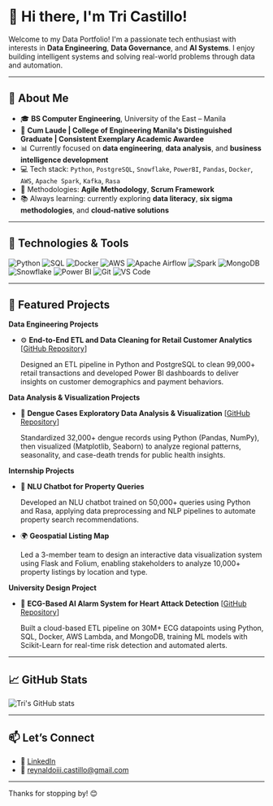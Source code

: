 # 👋 Hi there, I'm Tri Castillo!

Welcome to my Data Portfolio! I'm a passionate tech enthusiast with interests in **Data Engineering**, **Data Governance**, and **AI Systems**. I enjoy building intelligent systems and solving real-world problems through data and automation.

---

## 💼 About Me

- 🎓 **BS Computer Engineering**, University of the East – Manila  
- 🏅 **Cum Laude | College of Engineering Manila's Distinguished Graduate | Consistent Exemplary Academic Awardee**
- 📊 Currently focused on **data engineering**, **data analysis**, and **business intelligence development**
- 💻 Tech stack: `Python`, `PostgreSQL`, `Snowflake`, `PowerBI`, `Pandas`, `Docker`, `AWS`, `Apache Spark`, `Kafka`, `Rasa`
- 🧠 Methodologies: **Agile Methodology**, **Scrum Framework**
- 📚 Always learning: currently exploring **data literacy**, **six sigma methodologies**, and **cloud-native solutions**

---

## 🔧 Technologies & Tools

![Python](https://img.shields.io/badge/-Python-3776AB?style=flat&logo=python&logoColor=white)
![SQL](https://img.shields.io/badge/-SQL-4479A1?style=flat&logo=postgresql&logoColor=white)
![Docker](https://img.shields.io/badge/-Docker-2496ED?style=flat&logo=docker&logoColor=white)
![AWS](https://img.shields.io/badge/-AWS-232F3E?style=flat&logo=amazon-aws&logoColor=white)
![Apache Airflow](https://img.shields.io/badge/-Airflow-017CEE?style=flat&logo=apache-airflow&logoColor=white)
![Spark](https://img.shields.io/badge/-Apache%20Spark-E25A1C?style=flat&logo=apachespark&logoColor=white)
![MongoDB](https://img.shields.io/badge/-MongoDB-47A248?style=flat&logo=mongodb&logoColor=white)
![Snowflake](https://img.shields.io/badge/-Snowflake-56B9EB?style=flat&logo=snowflake&logoColor=white)
![Power BI](https://img.shields.io/badge/-Power%20BI-F2C811?style=flat&logo=power-bi&logoColor=black)
![Git](https://img.shields.io/badge/-Git-F05032?style=flat&logo=git&logoColor=white)
![VS Code](https://img.shields.io/badge/-VSCode-007ACC?style=flat&logo=visual-studio-code&logoColor=white)

---

## 🚀 Featured Projects 

**Data Engineering Projects**
- ⚙️ **End-to-End ETL and Data Cleaning for Retail Customer Analytics** [[GitHub Repository](https://github.com/TriCastillo/raw-customer-data)]

  Designed an ETL pipeline in Python and PostgreSQL to clean 99,000+ retail transactions and developed Power BI dashboards to deliver insights on customer demographics and payment behaviors.

**Data Analysis & Visualization Projects**
- 🦟 **Dengue Cases Exploratory Data Analysis & Visualization** [[GitHub Repository](https://github.com/TriCastillo/doh-dengue-eda-viz)]

  Standardized 32,000+ dengue records using Python (Pandas, NumPy), then visualized (Matplotlib, Seaborn) to analyze regional patterns, seasonality, and case-death trends for public health insights.

**Internship Projects**
- 🤖 **NLU Chatbot for Property Queries** 

  Developed an NLU chatbot trained on 50,000+ queries using Python and Rasa, applying data preprocessing and NLP pipelines to automate property search recommendations.

- 🌍 **Geospatial Listing Map** 

  Led a 3-member team to design an interactive data visualization system using Flask and Folium, enabling stakeholders to analyze 10,000+ property listings by location and type.

**University Design Project**
- 🔬 **ECG-Based AI Alarm System for Heart Attack Detection** [[GitHub Repository](https://github.com/TriCastillo/ai-heart-detection)]

  Built a cloud-based ETL pipeline on 30M+ ECG datapoints using Python, SQL, Docker, AWS Lambda, and MongoDB, training ML models with Scikit-Learn for real-time risk detection and automated alerts.

---

## 📈 GitHub Stats

![Tri's GitHub stats](https://github-readme-stats.vercel.app/api?username=TriCastillo&show_icons=true&theme=tokyonight)

---

## 📫 Let’s Connect

- 💼 [LinkedIn](https://www.linkedin.com/in/reynaldo-iii-castillo-975120303/)
- 📨 reynaldoiii.castillo@gmail.com

---

Thanks for stopping by! 😊
